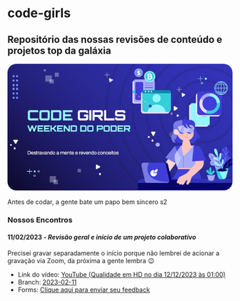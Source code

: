 # code-girls
## Repositório das nossas revisões de conteúdo e projetos top da galáxia

<img style="border-radius:20px;" src="logos/11-02.jpg">

Antes de codar, a gente bate um papo bem sincero s2

### Nossos Encontros ###

#### 11/02/2023 - _Revisão geral e início de um projeto colaborativo_ ####

Precisei gravar separadamente o início porque não lembrei de acionar a gravação via Zoom, da próxima a gente lembra :wink:

- Link do vídeo: <a href="https://www.youtube.com/watch?v=nO2cBVIrZgw" target="_blank">YouTube (Qualidade em HD no dia 12/12/2023 às 01:00)</a>
- Branch: <a href="https://github.com/jhonsreis/code-girls/tree/2023-02-11">2023-02-11</a>
- Forms: <a href="https://docs.google.com/forms/d/e/1FAIpQLSeBrHJve7S48V1U4ysnilt40r4wMpeHUqx69qc6mmDYQa0aAg/viewform" target="_blank">Clique aqui para enviar seu feedback</a>
